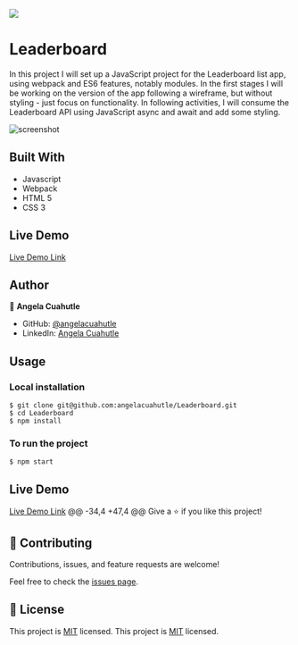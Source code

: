 ![](https://img.shields.io/badge/Microverse-blueviolet)

# Leaderboard
In this project I will set up a JavaScript project for the Leaderboard list app, using webpack and ES6 features, notably modules. In the first stages I will be working on the version of the app following a wireframe, but without styling - just focus on functionality. In following activities, I will consume the Leaderboard API using JavaScript async and await and add some styling.

![screenshot](./app_screenshot.png)

## Built With

- Javascript
- Webpack
- HTML 5
- CSS 3

## Live Demo

[Live Demo Link](##)

## Author

👤 **Angela Cuahutle**

- GitHub: [@angelacuahutle](https://github.com/angelacuahutle)
- LinkedIn: [Angela Cuahutle](https://www.linkedin.com/in/angelacuhautle)


## Usage
### Local installation
```console
$ git clone git@github.com:angelacuahutle/Leaderboard.git
$ cd Leaderboard
$ npm install 
```

### To run the project
```console
$ npm start 
```

## Live Demo

[Live Demo Link](##)
@@ -34,4 +47,4 @@ Give a ⭐️ if you like this project!

## 🤝 Contributing

Contributions, issues, and feature requests are welcome!

Feel free to check the [issues page]().

## 📝 License

This project is [MIT](./LICENSE.md) licensed.
This project is [MIT](./LICENSE.md) licensed.